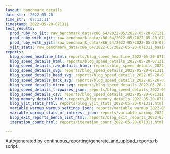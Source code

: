 ```yaml
---
layout: benchmark_details
date_str: '2022-05-20'
time_str: '07:13:11'
timestamp: 2022-05-20-071311
test_results:
  prod_ruby_no_jit: raw_benchmark_data/x86_64/2022-05/2022-05-20-071311_basic_benchmark_prod_ruby_no_jit.json
  prod_ruby_with_mjit: raw_benchmark_data/x86_64/2022-05/2022-05-20-071311_basic_benchmark_prod_ruby_with_mjit.json
  prod_ruby_with_yjit: raw_benchmark_data/x86_64/2022-05/2022-05-20-071311_basic_benchmark_prod_ruby_with_yjit.json
  yjit_stats: raw_benchmark_data/x86_64/2022-05/2022-05-20-071311_basic_benchmark_yjit_stats.json
reports:
  blog_speed_headline_html: reports/blog_speed_headline_2022-05-20-071311.html
  blog_speed_details_html: reports/blog_speed_details_2022-05-20-071311.html
  blog_speed_details_raw_details_html: reports/blog_speed_details_2022-05-20-071311.raw_details.html
  blog_speed_details_svg: reports/blog_speed_details_2022-05-20-071311.svg
  blog_speed_details_head_svg: reports/blog_speed_details_2022-05-20-071311.head.svg
  blog_speed_details_back_svg: reports/blog_speed_details_2022-05-20-071311.back.svg
  blog_speed_details_micro_svg: reports/blog_speed_details_2022-05-20-071311.micro.svg
  blog_speed_details_tripwires_json: reports/blog_speed_details_2022-05-20-071311.tripwires.json
  blog_speed_details_csv: reports/blog_speed_details_2022-05-20-071311.csv
  blog_memory_details_html: reports/blog_memory_details_2022-05-20-071311.html
  blog_yjit_stats_html: reports/blog_yjit_stats_2022-05-20-071311.html
  variable_warmup_warmup_settings_json: reports/variable_warmup_2022-05-20-071311.warmup_settings.json
  variable_warmup_stats_of_interest_json: reports/variable_warmup_2022-05-20-071311.stats_of_interest.json
  blog_exit_reports_bench_list_html: reports/blog_exit_reports_2022-05-20-071311.bench_list.html
  iteration_count_html: reports/iteration_count_2022-05-20-071311.html

---
```

Autogenerated by continuous_reporting/generate_and_upload_reports.rb script.
